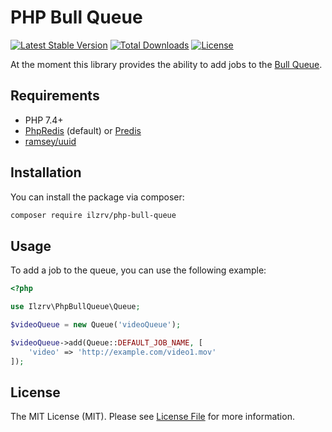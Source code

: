 # PHP Bull Queue
[![Latest Stable Version](https://img.shields.io/packagist/v/ilzrv/php-bull-queue.svg)](https://packagist.org/packages/ilzrv/php-bull-queue)
[![Total Downloads](https://img.shields.io/packagist/dt/ilzrv/php-bull-queue.svg)](https://packagist.org/packages/ilzrv/php-bull-queue)
[![License](https://img.shields.io/github/license/ilzrv/php-bull-queue.svg)](https://packagist.org/packages/ilzrv/php-bull-queue)

At the moment this library provides the ability to add jobs to the [Bull Queue](https://github.com/OptimalBits/bull).

## Requirements
 * PHP 7.4+
 * [PhpRedis](https://github.com/phpredis/phpredis) (default) or [Predis](https://github.com/predis/predis)
 * [ramsey/uuid](https://github.com/ramsey/uuid)

## Installation

You can install the package via composer:

```bash
composer require ilzrv/php-bull-queue
```

## Usage

To add a job to the queue, you can use the following example:

```php
<?php

use Ilzrv\PhpBullQueue\Queue;

$videoQueue = new Queue('videoQueue');

$videoQueue->add(Queue::DEFAULT_JOB_NAME, [
    'video' => 'http://example.com/video1.mov'
]);
```

## License

The MIT License (MIT). Please see [License File](LICENSE.md) for more information.
